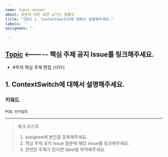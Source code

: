 ```yaml
---
name: topic-answer
about: 질문에 대한 답변 남기는 템플릿
title: "[OS] 1. ContextSwitch에 대해서 설명해주세요."
labels: ''
assignees: ''

---
```


## [Topic](링크) <----- 핵심 주제 공지 Issue를 링크해주세요.  
 - #주차 핵심 주제 면접 스터디 

## 1. ContextSwitch에 대해서 설명해주세요.

### 키워드 

`PCB`, `인터럽트`

----------------------

> 체크 리스트
> 1. assignee에 본인을 등록해주세요. 
> 2. 핵심 주제 공지 Issue 질문에 해당 Issue를 링크해주세요. 
> 3. 관련한 주제가 있다면 label을 부착해주세요.
